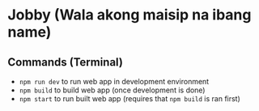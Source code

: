# Jobby (Wala akong maisip na ibang name)
## Commands (Terminal)
- `npm run dev` to run web app in development environment
- `npm build` to build web app (once development is done)
- `npm start` to run built web app (requires that `npm build` is ran first)